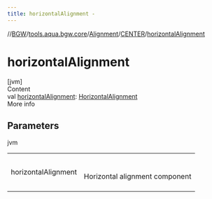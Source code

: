 ```yaml
---
title: horizontalAlignment -
---
```

//[BGW](../../../../index.md)/[tools.aqua.bgw.core](../../index.md)/[Alignment](../index.md)/[CENTER](index.md)/[horizontalAlignment](horizontal-alignment.md)



# horizontalAlignment  
[jvm]  
Content  
val [horizontalAlignment](horizontal-alignment.md): [HorizontalAlignment](../../-horizontal-alignment/index.md)  
More info  


## Parameters  
  
jvm  
  
| | |
|---|---|
| <a name="tools.aqua.bgw.core/Alignment.CENTER/horizontalAlignment/#/PointingToDeclaration/"></a>horizontalAlignment| <a name="tools.aqua.bgw.core/Alignment.CENTER/horizontalAlignment/#/PointingToDeclaration/"></a><br><br>Horizontal alignment component<br><br>|
  
  



